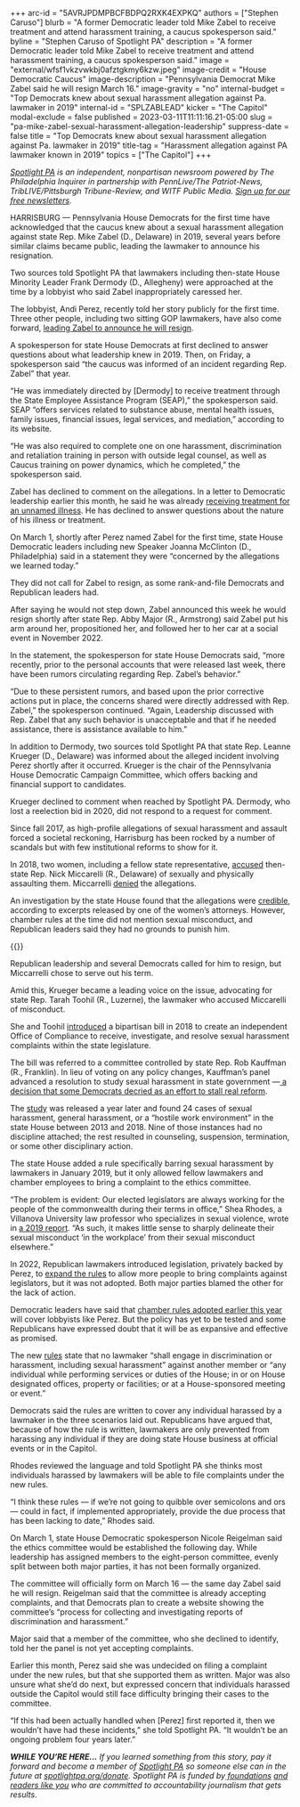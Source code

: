 +++
arc-id = "5AVRJPDMPBCFBDPQ2RXK4EXPKQ"
authors = ["Stephen Caruso"]
blurb = "A former Democratic leader told Mike Zabel to receive treatment and attend harassment training, a caucus spokesperson said."
byline = "Stephen Caruso of Spotlight PA"
description = "A former Democratic leader told Mike Zabel to receive treatment and attend harassment training, a caucus spokesperson said."
image = "external/wfsf1vkzvwkbj0afztgkmy6kzw.jpeg"
image-credit = "House Democratic Caucus"
image-description = "Pennsylvania Democrat Mike Zabel said he will resign March 16."
image-gravity = "no"
internal-budget = "Top Democrats knew about sexual harassment allegation against Pa. lawmaker in 2019"
internal-id = "SPLZABLEAD"
kicker = "The Capitol"
modal-exclude = false
published = 2023-03-11T11:11:16.21-05:00
slug = "pa-mike-zabel-sexual-harassment-allegation-leadership"
suppress-date = false
title = "Top Democrats knew about sexual harassment allegation against Pa. lawmaker in 2019"
title-tag = "Harassment allegation against PA lawmaker known in 2019"
topics = ["The Capitol"]
+++

<a href="https://www.spotlightpa.org/"><i>Spotlight PA</i></a><i> is an independent, nonpartisan newsroom powered by The Philadelphia Inquirer in partnership with PennLive/The Patriot-News, TribLIVE/Pittsburgh Tribune-Review, and WITF Public Media. </i><a href="https://www.spotlightpa.org/newsletters"><i>Sign up for our free newsletters</i></a><i>.</i>

HARRISBURG — Pennsylvania House Democrats for the first time have acknowledged that the caucus knew about a sexual harassment allegation against state Rep. Mike Zabel (D., Delaware) in 2019, several years before similar claims became public, leading the lawmaker to announce his resignation.

Two sources told Spotlight PA that lawmakers including then-state House Minority Leader Frank Dermody (D., Allegheny) were approached at the time by a lobbyist who said Zabel inappropriately caressed her.

The lobbyist, Andi Perez, recently told her story publicly for the first time. Three other people, including two sitting GOP lawmakers, have also come forward, <a href="https://www.spotlightpa.org/news/2023/03/pa-mike-zabel-sexual-harassment-resigns/">leading Zabel to announce he will resign</a>.

<script src="https://www.spotlightpa.org/embed.js" async></script><div data-spl-embed-version="1" data-spl-src="https://www.spotlightpa.org/embeds/newsletter/"></div>


A spokesperson for state House Democrats at first declined to answer questions about what leadership knew in 2019. Then, on Friday, a spokesperson said “the caucus was informed of an incident regarding Rep. Zabel” that year.

“He was immediately directed by [Dermody] to receive treatment through the State Employee Assistance Program (SEAP),” the spokesperson said. SEAP “offers services related to substance abuse, mental health issues, family issues, financial issues, legal services, and mediation,” according to its website.

“He was also required to complete one on one harassment, discrimination and retaliation training in person with outside legal counsel, as well as Caucus training on power dynamics, which he completed,” the spokesperson said.

Zabel has declined to comment on the allegations. In a letter to Democratic leadership earlier this month, he said he was already <a href="https://www.spotlightpa.org/news/2023/03/pa-mike-zabel-sexual-harassment-allegations-wont-resign-letter/" target="_blank">receiving treatment for an unnamed illness</a>. He has declined to answer questions about the nature of his illness or treatment.

On March 1, shortly after Perez named Zabel for the first time, state House Democratic leaders including new Speaker Joanna McClinton (D., Philadelphia) said in a statement they were “concerned by the allegations we learned today.”

They did not call for Zabel to resign, as some rank-and-file Democrats and Republican leaders had.

After saying he would not step down, Zabel announced this week he would resign shortly after state Rep. Abby Major (R., Armstrong) said Zabel put his arm around her, propositioned her, and followed her to her car at a social event in November 2022.

In the statement, the spokesperson for state House Democrats said, “more recently, prior to the personal accounts that were released last week, there have been rumors circulating regarding Rep. Zabel’s behavior.”

“Due to these persistent rumors, and based upon the prior corrective actions put in place, the concerns shared were directly addressed with Rep. Zabel,” the spokesperson continued. “Again, Leadership discussed with Rep. Zabel that any such behavior is unacceptable and that if he needed assistance, there is assistance available to him.”

In addition to Dermody, two sources told Spotlight PA that state Rep. Leanne Krueger (D., Delaware) was informed about the alleged incident involving Perez shortly after it occurred. Krueger is the chair of the Pennsylvania House Democratic Campaign Committee, which offers backing and financial support to candidates.

Krueger declined to comment when reached by Spotlight PA. Dermody, who lost a reelection bid in 2020, did not respond to a request for comment.

Since fall 2017, as high-profile allegations of sexual harassment and assault forced a societal reckoning, Harrisburg has been rocked by a number of scandals but with few institutional reforms to show for it.

In 2018, two women, including a fellow state representative, <a href="https://www.inquirer.com/philly/news/politics/state/rep-nick-miccarelli-allegations-sex-abuse-complaint-ridley-delaware-county-20180228.html">accused</a> then-state Rep. Nick Miccarelli (R., Delaware) of sexually and physically assaulting them. Miccarrelli <a href="https://www.delcotimes.com/2018/03/02/miccarelli-continues-to-deny-abuse-allegations-house-gop-leaders-calling-on-him-to-resign/">denied</a> the allegations.

An investigation by the state House found that the allegations were <a href="https://www.inquirer.com/philly/news/breaking/rep-nick-miccarelli-pennsylvania-pa-house-investigation-accusers-credible-20180316.html">credible</a>, according to excerpts released by one of the women’s attorneys. However, chamber rules at the time did not mention sexual misconduct, and Republican leaders said they had no grounds to punish him.

{{<picture src="external/bx7rsa87bk6tr3t2c55871eq98.jpeg" description="Two sources told Spotlight PA that lawmakers including then-state House Minority Leader Frank Dermody (D., Allegheny) were approached at the time by a lobbyist who said Zabel inappropriately caressed her." caption="Two sources told Spotlight PA that lawmakers including then-state House Minority Leader Frank Dermody (D., Allegheny) were approached at the time by a lobbyist who said Zabel inappropriately caressed her." credit="Commonwealth Media Services">}} 

Republican leadership and several Democrats called for him to resign, but Miccarrelli chose to serve out his term.

Amid this, Krueger became a leading voice on the issue, advocating for state Rep. Tarah Toohil (R., Luzerne), the lawmaker who accused Miccarelli of misconduct.

She and Toohil <a href="https://www.legis.state.pa.us/cfdocs/billinfo/bill_history.cfm?syear=2017&sind=0&body=H&type=B&bn=1965">introduced</a> a bipartisan bill in 2018 to create an independent Office of Compliance to receive, investigate, and resolve sexual harassment complaints within the state legislature.

The bill was referred to a committee controlled by state Rep. Rob Kauffman (R., Franklin). In lieu of voting on any policy changes, Kauffman’s panel advanced a resolution to study sexual harassment in state government —<a href="https://www.wesa.fm/politics-government/2018-06-19/house-votes-for-pair-of-workplace-sexual-misconduct-studies"> a decision that some Democrats decried as an effort to stall real reform</a>.

The <a href="http://jsg.legis.state.pa.us/resources/documents/ftp/publications/2019-06-18%20UPDATED%20FINAL%20for%20WEBSITE.PDF">study</a> was released a year later and found 24 cases of sexual harassment, general harassment, or a “hostile work environment” in the state House between 2013 and 2018. Nine of those instances had no discipline attached; the rest resulted in counseling, suspension, termination, or some other disciplinary action.

The state House added a rule specifically barring sexual harassment by lawmakers in January 2019, but it only allowed fellow lawmakers and chamber employees to bring a complaint to the ethics committee.

“The problem is evident: Our elected legislators are always working for the people of the commonwealth during their terms in office,” Shea Rhodes, a Villanova University law professor who specializes in sexual violence, wrote in <a href="https://cseinstitute.org/wp-content/uploads/2019/08/CSE-Institute-PA-GA-recs.pdf">a 2019 report</a>. “As such, it makes little sense to sharply delineate their sexual misconduct ‘in the workplace’ from their sexual misconduct elsewhere.”

In 2022, Republican lawmakers introduced legislation, privately backed by Perez, to <a href="https://www.spotlightpa.org/news/2022/06/pa-house-sexual-misconduct-allegations-rules-punishment/#:~:text=The%20resolution%2C%20authored%20by%20state%20Rep.%20Kate%20Klunk,of%20a%20sexual%20nature%E2%80%9D%20against%20state%20House%20employees.%5C">expand the rules</a> to allow more people to bring complaints against legislators, but it was not adopted. Both major parties blamed the other for the lack of action.

Democratic leaders have said that <a href="https://www.spotlightpa.org/news/2023/03/pa-house-rules-sexual-harassment-committees-legislation/" target="_blank">chamber rules adopted earlier this year</a> will cover lobbyists like Perez. But the policy has yet to be tested and some Republicans have expressed doubt that it will be as expansive and effective as promised.

The new <a href="https://www.house.state.pa.us/rules.cfm">rules</a> state that no lawmaker “shall engage in discrimination or harassment, including sexual harassment” against another member or “any individual while performing services or duties of the House; in or on House designated offices, property or facilities; or at a House-sponsored meeting or event.”

Democrats said the rules are written to cover any individual harassed by a lawmaker in the three scenarios laid out. Republicans have argued that, because of how the rule is written, lawmakers are only prevented from harassing any individual if they are doing state House business at official events or in the Capitol.

Rhodes reviewed the language and told Spotlight PA she thinks most individuals harassed by lawmakers will be able to file complaints under the new rules.

“I think these rules — if we’re not going to quibble over semicolons and ors — could in fact, if implemented appropriately, provide the due process that has been lacking to date,” Rhodes said.

<script src="https://www.spotlightpa.org/embed.js" async></script><div data-spl-embed-version="1" data-spl-src="https://www.spotlightpa.org/embeds/donate/"></div>


On March 1, state House Democratic spokesperson Nicole Reigelman said the ethics committee would be established the following day. While leadership has assigned members to the eight-person committee, evenly split between both major parties, it has not been formally organized.

The committee will officially form on March 16 — the same day Zabel said he will resign. Reigelman said that the committee is already accepting complaints, and that Democrats plan to create a website showing the committee’s “process for collecting and investigating reports of discrimination and harassment.”

Major said that a member of the committee, who she declined to identify, told her the panel is not yet accepting complaints.

Earlier this month, Perez said she was undecided on filing a complaint under the new rules, but that she supported them as written. Major was also unsure what she’d do next, but expressed concern that individuals harassed outside the Capitol would still face difficulty bringing their cases to the committee.

“If this had been actually handled when [Perez] first reported it, then we wouldn’t have had these incidents,” she told Spotlight PA. “It wouldn’t be an ongoing problem four years later.”

<i><b>WHILE YOU’RE HERE...</b></i><i> If you learned something from this story, pay it forward and become a member of </i><a href="https://www.spotlightpa.org/"><i>Spotlight PA</i></a><i> so someone else can in the future at </i><a href="https://www.spotlightpa.org/donate"><i>spotlightpa.org/donate</i></a><i>. Spotlight PA is funded by</i><a href="https://www.spotlightpa.org/support"><i> foundations</i></a><i> </i><a href="https://www.spotlightpa.org/support"><i>and readers like you</i></a><i> who are committed to accountability journalism that gets results.</i>
